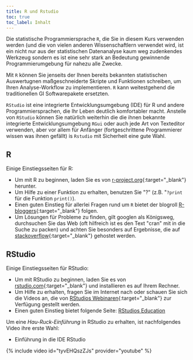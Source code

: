 ```yaml
---
title: R und Rstudio
toc: true
toc_label: Inhalt
---
```


Die statistische Programmiersprache `R`, die Sie in diesem Kurs verwenden werden (und die von vielen anderen Wissenschaftlern verwendet wird, ist ein nicht nur aus der statistischen Datenanalyse kaum weg zudenkendes Werkzeug sondern es ist eine sehr stark an Bedeutung gewinnende Programmierumgebung für nahezu alle Zwecke. <!--more-->

Mit `R` können Sie jenseits der Ihnen bereits bekannten statistischen Auswertugnen maßgeschneiderte Skripte und Funktionen schreiben, um Ihren Analyse-Workflow zu implementieren. `R` kann weitestgehend die traditionellen GI Softwarepakete ersetzten.


`RStudio` ist eine integrierte Entwicklungsumgebung (IDE) für R und andere Programmiersprachen, die Ihr Leben deutlich komfortabler macht. Anstelle von `RStudio` können Sie natürlich weiterhin die die ihnen bekannte integrierte Entwicklungsumgebung `RGui` oder auch jede Art von Texteditor verwenden, aber vor allem für Anfänger (fortgeschrittene Programmierer wissen was ihnen gefällt) is `Rstudio` mit Sicherheit eine gute Wahl.

## R
Einige Einstiegsseiten für R:
  * Um mit R zu beginnen, laden Sie es von [r-project.org](https://www.r-project.org/){:target="_blank"} herunter.
  * Um Hilfe zu einer Funktion zu erhalten, benutzen Sie "?" (z.B. "`?print` für die Funktion `print()`).
  * Einen guten Einstieg für allerlei Fragen rund um `R` bietet der blogroll  [R-bloggers](https://www.r-bloggers.com/){:target="_blank"} folgen.
  * Um Lösungen für Probleme zu finden, gilt googlen als Königsweg, durchsuchen Sie das  Web (oft hilfreich ist es den Text "cran" mit in die Suche zu packen) und achten Sie besonders auf Ergebnisse, die auf [stackoverflow](https://stackoverflow.com){:target="_blank"} gehostet werden.
  

## RStudio
Einige Einstiegsseiten für RStudio:
  * Um mit RStudio zu beginnen, laden Sie es von [rstudio.com](https://www.rstudio.com/){:target="_blank"} und installieren es auf Ihrem Rechner.
  * Um Hilfe zu erhalten, fragen Sie im Internet nach oder schauen Sie sich die Videos an, die von [RStudios Webinaren](https://resources.rstudio.com/webinars){:target="_blank"} zur Verfügung gestellt werden.
  * Einen guten Einstieg bietet folgende Seite:
  [RStudios Education](https://education.rstudio.com/learn/beginner/)

Um eine *Hau-Ruck-Einführung* in RStudio zu erhalten, ist nachfolgendes  Video ihre erste Wahl:
* Einführung in die IDE RStudio 

{% include video id="tyvEHQszZJs" provider="youtube" %}
